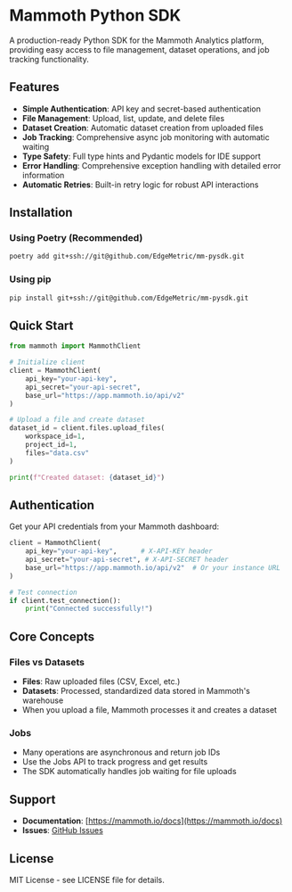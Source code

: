 # Mammoth Python SDK

A production-ready Python SDK for the Mammoth Analytics platform, providing easy access to file management, dataset operations, and job tracking functionality.

## Features

- **Simple Authentication**: API key and secret-based authentication
- **File Management**: Upload, list, update, and delete files
- **Dataset Creation**: Automatic dataset creation from uploaded files
- **Job Tracking**: Comprehensive async job monitoring with automatic waiting
- **Type Safety**: Full type hints and Pydantic models for IDE support
- **Error Handling**: Comprehensive exception handling with detailed error information
- **Automatic Retries**: Built-in retry logic for robust API interactions

## Installation

### Using Poetry (Recommended)

```bash
poetry add git+ssh://git@github.com/EdgeMetric/mm-pysdk.git
```

### Using pip

```bash
pip install git+ssh://git@github.com/EdgeMetric/mm-pysdk.git
```

## Quick Start

```python
from mammoth import MammothClient

# Initialize client
client = MammothClient(
    api_key="your-api-key",
    api_secret="your-api-secret",
    base_url="https://app.mammoth.io/api/v2"
)

# Upload a file and create dataset
dataset_id = client.files.upload_files(
    workspace_id=1,
    project_id=1,
    files="data.csv"
)

print(f"Created dataset: {dataset_id}")
```

## Authentication

Get your API credentials from your Mammoth dashboard:

```python
client = MammothClient(
    api_key="your-api-key",      # X-API-KEY header
    api_secret="your-api-secret", # X-API-SECRET header
    base_url="https://app.mammoth.io/api/v2"  # Or your instance URL
)

# Test connection
if client.test_connection():
    print("Connected successfully!")
```

## Core Concepts

### Files vs Datasets
- **Files**: Raw uploaded files (CSV, Excel, etc.)
- **Datasets**: Processed, standardized data stored in Mammoth's warehouse
- When you upload a file, Mammoth processes it and creates a dataset

### Jobs
- Many operations are asynchronous and return job IDs
- Use the Jobs API to track progress and get results
- The SDK automatically handles job waiting for file uploads

## Support

- **Documentation**: [https://mammoth.io/docs](https://mammoth.io/docs)
- **Issues**: [GitHub Issues](https://github.com/EdgeMetric/mm-pysdk/issues)

## License

MIT License - see LICENSE file for details.
